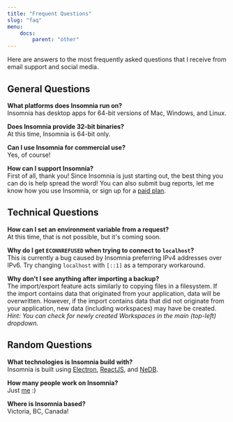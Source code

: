 ```yaml
---
title: "Frequent Questions"
slug: "faq"
menu:
    docs:
        parent: "other"
---
```


Here are answers to the most frequently asked questions that I receive from
email support and social media.


## General Questions

**What platforms does Insomnia run on?**<br>
Insomnia has desktop apps for 64-bit versions of Mac, Windows, and Linux. 

**Does Insomnia provide 32-bit binaries?**<br>
At this time, Insomnia is 64-bit only.

**Can I use Insomnia for commercial use?**<br>
Yes, of course!

**How can I support Insomnia?**<br>
First of all, thank you! Since Insomnia is just starting out, the best thing you
can do is help spread the word! You can also submit bug reports, let me know
how you use Insomnia, or sign up for a [paid plan](/pricing).


## Technical Questions

**How can I set an environment variable from a request?**<br>
At this time, that is not possible, but it's coming soon.

**Why do I get `ECONNREFUSED` when trying to connect to `localhost`?**<br>
This is currently a bug caused by Insomnia preferring IPv4 addresses over IPv6. 
Try changing `localhost` with `[::1]` as a temporary workaround.

**Why don't I see anything after importing a backup?**<br>
The import/export feature acts similarly to copying files in a filesystem. If
the import contains data that originated from your application, data will be
overwritten. However, if the import contains data that did not originate from 
your application, new data (including workspaces) may have be created.<br>
 _Hint: You can check for newly created Workspaces in the main (top-left) 
 dropdown._


## Random Questions

**What technologies is Insomnia build with?**<br>
Insomnia is built using [Electron](http://electron.atom.io/), 
[ReactJS](https://facebook.github.io/react/), and 
[NeDB](https://github.com/louischatriot/nedb).

**How many people work on Insomnia?**<br>
Just [me](http://schier.co/) :)

**Where is Insomnia based?**<br>
Victoria, BC, Canada!
